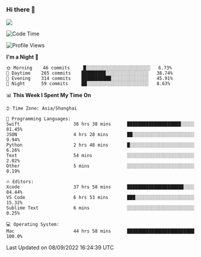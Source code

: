 ### Hi there 👋

<!--
**JJAYCHEN1e/jjaychen1e** is a ✨ _special_ ✨ repository because its `README.md` (this file) appears on your GitHub profile.

Here are some ideas to get you started:

- 🔭 I’m currently working on ...
- 🌱 I’m currently learning ...
- 👯 I’m looking to collaborate on ...
- 🤔 I’m looking for help with ...
- 💬 Ask me about ...
- 📫 How to reach me: ...
- 😄 Pronouns: ...
- ⚡ Fun fact: ...
-->

[![](https://github-readme-stats.vercel.app/api?username=jjaychen1e&show_icons=true)](https://github.com/jjaychen1e/github-readme-stats?count_private=true)

<!--START_SECTION:waka-->
![Code Time](http://img.shields.io/badge/Code%20Time-234%20hrs%2045%20mins-blue)

![Profile Views](http://img.shields.io/badge/Profile%20Views-0-blue)

**I'm a Night 🦉** 

```text
🌞 Morning    46 commits     █░░░░░░░░░░░░░░░░░░░░░░░░   6.73% 
🌆 Daytime    265 commits    █████████░░░░░░░░░░░░░░░░   38.74% 
🌃 Evening    314 commits    ███████████░░░░░░░░░░░░░░   45.91% 
🌙 Night      59 commits     ██░░░░░░░░░░░░░░░░░░░░░░░   8.63%

```


📊 **This Week I Spent My Time On** 

```text
⌚︎ Time Zone: Asia/Shanghai

💬 Programming Languages: 
Swift                    36 hrs 38 mins      ████████████████████░░░░░   81.45% 
JSON                     4 hrs 28 mins       ██░░░░░░░░░░░░░░░░░░░░░░░   9.94% 
Python                   2 hrs 48 mins       █░░░░░░░░░░░░░░░░░░░░░░░░   6.26% 
Text                     54 mins             ░░░░░░░░░░░░░░░░░░░░░░░░░   2.02% 
Other                    5 mins              ░░░░░░░░░░░░░░░░░░░░░░░░░   0.19%

🔥 Editors: 
Xcode                    37 hrs 58 mins      █████████████████████░░░░   84.44% 
VS Code                  6 hrs 53 mins       ███░░░░░░░░░░░░░░░░░░░░░░   15.32% 
Sublime Text             6 mins              ░░░░░░░░░░░░░░░░░░░░░░░░░   0.25%

💻 Operating System: 
Mac                      44 hrs 58 mins      █████████████████████████   100.0%

```


 Last Updated on 08/09/2022 16:24:39 UTC
<!--END_SECTION:waka-->
